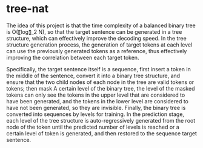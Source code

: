 # tree-nat
The idea of this project is that the time complexity of a balanced binary tree is O(〖log〗_2 N), 
so that the target sentence can be generated in a tree structure, which can effectively improve the decoding speed. 
In the tree structure generation process, the generation of target tokens at each level can use the previously generated tokens as a reference, 
thus effectively improving the correlation between each target token.


Specifically, the target sentence itself is a sequence, first insert a <BOS> token in the middle of the sentence, convert it into a binary tree structure, 
and ensure that the two child nodes of each node in the tree are valid tokens or <EOS> tokens; then mask A certain level of the binary tree, 
the level of the masked tokens can only see the tokens in the upper level that are considered to have been generated, 
and the tokens in the lower level are considered to have not been generated, so they are invisible. 
Finally, the binary tree is converted into sequences by levels for training. In the prediction stage, 
each level of the tree structure is auto-regressively generated from the root node of the <BOS> token until the predicted number of levels is reached 
or a certain level of <EOS> token is generated, and then restored to the sequence target sentence.
